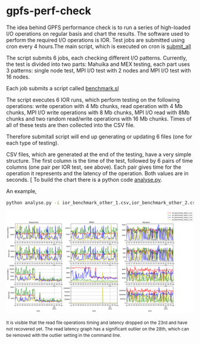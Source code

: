 # gpfs-perf-check
The idea behind GPFS performance check is to run a series of high-loaded I/O operations on regular basis and chart the results. 
The software used to perform the required I/O operations is IOR. Test jobs are submitted using cron every 4 hours.The main script, which is executed on cron is [submit_all](./submit_all)

The script submits 6 jobs, each checking different I/O patterns. Currently, the test is divided into two parts: Mahuika and MEX testing, each part uses 3 patterns: single node test, MPI I/O test with 2 nodes and MPI I/O test with 16 nodes. 

Each job submits a script called [benchmark.sl](./benchmark.sl)

The script executes 6 IOR runs, which perform testing on the following operations: write operation with 4 Mb chunks, read operation with 4 Mb chunks,  MPI I/O write operations with 8 Mb chunks, MPI I/O read with 8Mb chunks and two random read/write operations with 16 Mb chunks. Times of all of these tests are then collected into the CSV file. 

Therefore submitall script will end up generating or updating 6 files (one for each type of testing). 

CSV files, which are generated at the end of the testing, have a very simple structure. The first column is the time of the test, followed by 6 pairs of time columns (one pair per IOR test, see above). Each pair gives time for the operation it represents and the latency of the operation. Both values are in seconds.
[
To build the chart there is a python code [analyse.py](./analyse.py). 

An example, 
```bash
python analyse.py -i ior_benchmark_other_1.csv,ior_benchmark_other_2.csv,ior_benchmark_milan_1.csv,ior_benchmark_milan_2.csv -o result.png -f "2023-09-15 00:00" -r 4H
```

![image](./images/gpfs-test-analyse.png)

<small>It is visible that the read file operations timing and latency dropped on the 23rd and have not recovered yet. The read latency graph has a significant outlier on the 28th, which can be removed with the outlier setting in the command line.</small>